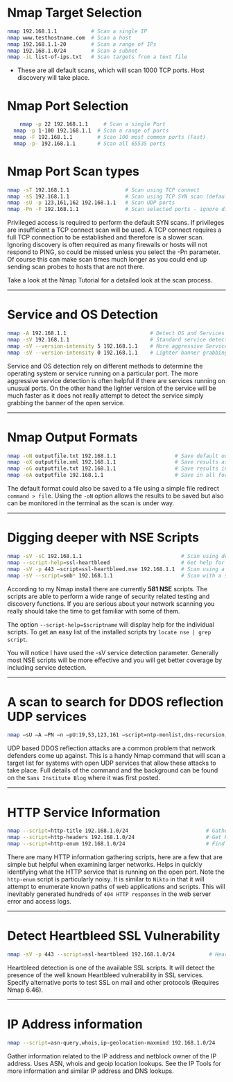 # Nmap Target Selection
```bash
nmap 192.168.1.1           # Scan a single IP
nmap www.testhostname.com  # Scan a host 
nmap 192.168.1.1-20        # Scan a range of IPs
nmap 192.168.1.0/24        # Scan a subnet 
nmap -iL list-of-ips.txt   # Scan targets from a text file
```
- These are all default scans, which will scan 1000 TCP ports. Host discovery will take place.

# Nmap Port Selection

```bash
 	nmap -p 22 192.168.1.1     # Scan a single Port
  nmap -p 1-100 192.168.1.1  # Scan a range of ports
  nmap -F 192.168.1.1        # Scan 100 most common ports (Fast)
  nmap -p- 192.168.1.1       # Scan all 65535 ports
  ```
# Nmap Port Scan types

```bash
nmap -sT 192.168.1.1                  # Scan using TCP connect
nmap -sS 192.168.1.1                  # Scan using TCP SYN scan (default)
nmap -sU -p 123,161,162 192.168.1.1   # Scan UDP ports
nmap -Pn -F 192.168.1.1               # Scan selected ports - ignore discovery
```
Privileged access is required to perform the default SYN scans. If privileges are insufficient a TCP connect scan will be used. A TCP connect requires a full TCP connection to be established and therefore is a slower scan. Ignoring discovery is often required as many firewalls or hosts will not respond to PING, so could be missed unless you select the -Pn parameter. Of course this can make scan times much longer as you could end up sending scan probes to hosts that are not there.

Take a look at the Nmap Tutorial for a detailed look at the scan process.

------------------------------------------------------------------------------------------------------

# Service and OS Detection

```bash
nmap -A 192.168.1.1                           # Detect OS and Services
nmap -sV 192.168.1.1                          # Standard service detection
nmap -sV --version-intensity 5 192.168.1.1    # More aggressive Service Detection
nmap -sV --version-intensity 0 192.168.1.1    # Lighter banner grabbing detection
```
Service and OS detection rely on different methods to determine the operating system or service running on a particular port. The more aggressive service detection is often helpful if there are services running on unusual ports. On the other hand the lighter version of the service will be much faster as it does not really attempt to detect the service simply grabbing the banner of the open service.

----------------------------------------------------------------------------------------------------------------

# Nmap Output Formats

```bash
nmap -oN outputfile.txt 192.168.1.1                   # Save default output to file
nmap -oX outputfile.xml 192.168.1.1                   # Save results as XML
nmap -oG outputfile.txt 192.168.1.1                   # Save results in a format for grep
nmap -oA outputfile 192.168.1.1                       # Save in all formats
```
The default format could also be saved to a file using a simple file redirect `command > fil`e. Using the `-oN` option allows the results to be saved but also can be monitored in the terminal as the scan is under way.

-------------------------------------------------------------------------------------------------------------------

# Digging deeper with NSE Scripts

```bash
nmap -sV -sC 192.168.1.1                                # Scan using default safe scripts
nmap --script-help=ssl-heartbleed                       # Get help for a script
nmap -sV -p 443 –script=ssl-heartbleed.nse 192.168.1.1  # Scan using a specific NSE script
nmap -sV --script=smb* 192.168.1.1                      # Scan with a set of scripts
```
According to my Nmap install there are currently **581 NSE** scripts. The scripts are able to perform a wide range of security related testing and discovery functions. If you are serious about your network scanning you really should take the time to get familiar with some of them.

The option `--script-help=$scriptname` will display help for the individual scripts. To get an easy list of the installed scripts try `locate nse | grep script`.

You will notice I have used the -sV service detection parameter. Generally most NSE scripts will be more effective and you will get better coverage by including service detection.

---------------------------------------------------------------------------------------------------------------------

# A scan to search for DDOS reflection UDP services

```bash
nmap –sU –A –PN –n –pU:19,53,123,161 –script=ntp-monlist,dns-recursion,snmp-sysdescr 192.168.1.0/24    # Scan for UDP DDOS reflectors
```

UDP based DDOS reflection attacks are a common problem that network defenders come up against. This is a handy Nmap command that will scan a target list for systems with open UDP services that allow these attacks to take place. Full details of the command and the background can be found on the `Sans Institute Blog` where it was first posted.

------------------------------------------------------------------------------------------------------------------------

# HTTP Service Information
```bash
nmap --script=http-title 192.168.1.0/24                         # Gather page titles from HTTP services
nmap --script=http-headers 192.168.1.0/24                       # Get HTTP headers of web services
nmap --script=http-enum 192.168.1.0/24                          # Find web apps from known paths
```
There are many HTTP information gathering scripts, here are a few that are simple but helpful when examining larger networks. Helps in quickly identifying what the HTTP service that is running on the open port. Note the `http-enum` script is particularly noisy. It is similar to `Nikto` in that it will attempt to enumerate known paths of web applications and scripts. This will inevitably generated hundreds of `404 HTTP responses` in the web server error and access logs.

------------------------------------------------------------------------------------------------------------------------

# Detect Heartbleed SSL Vulnerability

```bash
nmap -sV -p 443 --script=ssl-heartbleed 192.168.1.0/24           # Heartbleed Testing
```
Heartbleed detection is one of the available SSL scripts. It will detect the presence of the well known Heartbleed vulnerability in SSL services. Specify alternative ports to test SSL on mail and other protocols (Requires Nmap 6.46).

--------------------------------------------------------------------------------------------------------------------------

# IP Address information
```bash
nmap --script=asn-query,whois,ip-geolocation-maxmind 192.168.1.0/24       # Find Information about IP address
```

Gather information related to the IP address and netblock owner of the IP address. Uses ASN, whois and geoip location lookups. See the IP Tools for more information and similar IP address and DNS lookups.










   
